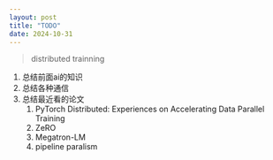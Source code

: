 ```yaml
---
layout: post
title: "TODO"
date: 2024-10-31
---
```


> distributed trainning
1. 总结前面ai的知识
2. 总结各种通信
3. 总结最近看的论文
	1. PyTorch Distributed: Experiences on Accelerating Data Parallel Training
	2. ZeRO
	3. Megatron-LM
	4. pipeline paralism

